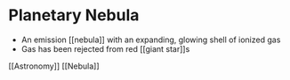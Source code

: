 # Planetary Nebula

- An emission [[nebula]] with an expanding, glowing shell of ionized gas
- Gas has been rejected from red [[giant star]]s

[[Astronomy]] [[Nebula]]

